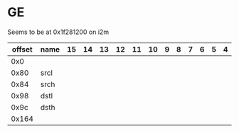 # GE

Seems to be at 0x1f281200 on i2m

| offset | name | 15 | 14 | 13 | 12 | 11 | 10 | 9 | 8 | 7 | 6 | 5 | 4 | 3 | 2 | 1   | 0      | notes |
|--------|------|----|----|----|----|----|----|---|---|---|---|---|---|---|---|-----|--------|-------|
| 0x0    |      |    |    |    |    |    |    |   |   |   |   |   |   |   |   |     | enable |       |
| 0x80   | srcl |    |    |    |    |    |    |   |   |   |   |   |   |   |   |     |        |       |
| 0x84   | srch |    |    |    |    |    |    |   |   |   |   |   |   |   |   |     |        |       |
| 0x98   | dstl |    |    |    |    |    |    |   |   |   |   |   |   |   |   |     |        |       |
| 0x9c   | dsth |    |    |    |    |    |    |   |   |   |   |   |   |   |   |     |        |       |
| 0x164  |      |    |    |    |    |    |    |   |   |   |   |   |   |   |   | rot | rot    |       |
